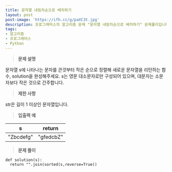 ```yaml
---
title: 문자열 내림차순으로 배치하기
layout: post
post-image: 'https://ifh.cc/g/paXC3t.jpg'
description: 프로그래머스의 알고리즘 문제 "문자열 내림차순으로 배치하기" 문제풀이입니다.
tags:
- 알고리즘
- 프로그래머스
- Python
---
```



>**문제 설명**

문자열 s에 나타나는 문자를 큰것부터 작은 순으로 정렬해 새로운 문자열을 리턴하는 함수, solution을 완성해주세요.
s는 영문 대소문자로만 구성되어 있으며, 대문자는 소문자보다 작은 것으로 간주합니다.

>**제한 사항**


str은 길이 1 이상인 문자열입니다.


>**입출력 예**

| s | return |
|--|--|
| "Zbcdefg" | "gfedcbZ" |

>**문제 풀이**

	def solution(s):
	  return "".join(sorted(s,reverse=True))
